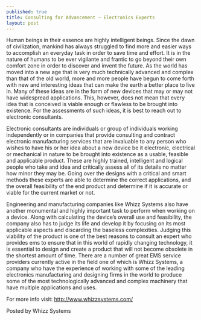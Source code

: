 ```yaml
---
published: true
title: Consulting for Advancement — Electronics Experts
layout: post
---
```

Human beings in their essence are highly intelligent beings. Since the dawn of civilization, mankind has always struggled to find more and easier ways to accomplish an everyday task in order to save time and effort. It is in the nature of humans to be ever vigilante and frantic to go beyond their own comfort zone in order to discover and invent the future. As the world has moved into a new age that is very much technically advanced and complex than that of the old world, more and more people have begun to come forth with new and interesting ideas that can make the earth a better place to live in. Many of these ideas are in the form of new devices that may or may not have widespread applications. This, however, does not mean that every idea that is conceived is viable enough or flawless to be brought into existence. For the assessments of such ideas, it is best to reach out to electronic consultants.

Electronic consultants are individuals or group of individuals working independently or in companies that provide consulting and contract electronic manufacturing services that are invaluable to any person who wishes to have his or her idea about a new device be it electronic, electrical or mechanical in nature to be brought into existence as a usable, feasible and applicable product. These are highly trained, intelligent and logical people who take and idea and critically assess all of its details no matter how minor they may be. Going over the designs with a critical and smart methods these experts are able to determine the correct applications, and the overall feasibility of the end product and determine if it is accurate or viable for the current market or not.


Engineering and manufacturing companies like Whizz Systems also have another monumental and highly important task to perform when working on a device. Along with calculating the device’s overall use and feasibility, the company also has to judge its life and develop it by focusing on its most applicable aspects and discarding the baseless complexities. Judging this viability of the product is one of the best reasons to consult an expert who provides ems to ensure that in this world of rapidly changing technology, it is essential to design and create a product that will not become obsolete in the shortest amount of time. There are a number of great EMS service providers currently active in the field one of which is Whizz Systems, a company who have the experience of working with some of the leading electronics manufacturing and designing firms in the world to produce some of the most technologically advanced and complex machinery that have multiple applications and uses.

For more info visit: http://www.whizzsystems.com/

Posted by Whizz Systems
